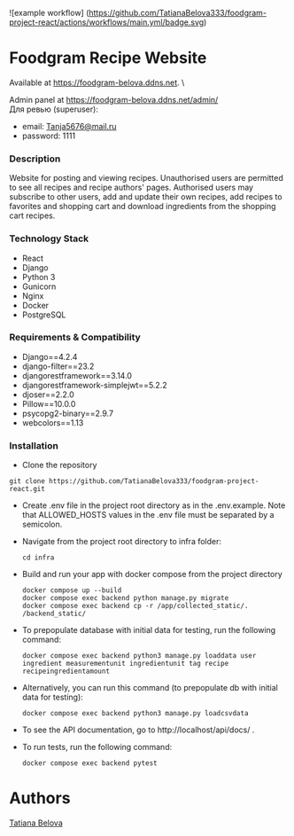 ![example workflow]
(https://github.com/TatianaBelova333/foodgram-project-react/actions/workflows/main.yml/badge.svg)

# Foodgram Recipe Website
Available at https://foodgram-belova.ddns.net. \

Admin panel at https://foodgram-belova.ddns.net/admin/ \
Для ревью (superuser):
* email: Tanja5676@mail.ru
* password: 1111

### Description
Website for posting and viewing recipes.
Unauthorised users are permitted to see all recipes and recipe authors' pages.
Authorised users may subscribe to other users, add and update their own recipes, add recipes to favorites and shopping cart and download ingredients from the shopping cart recipes.

### Technology Stack
* React
* Django
* Python 3
* Gunicorn
* Nginx
* Docker
* PostgreSQL

### Requirements & Compatibility
* Django==4.2.4
* django-filter==23.2
* djangorestframework==3.14.0
* djangorestframework-simplejwt==5.2.2
* djoser==2.2.0
* Pillow==10.0.0
* psycopg2-binary==2.9.7
* webcolors==1.13

### Installation
- Clone the repository
```
git clone https://github.com/TatianaBelova333/foodgram-project-react.git
```
- Create .env file in the project root directory as in the .env.example. Note that ALLOWED_HOSTS values in the .env file must be separated by a semicolon.

- Navigate from the project root directory to infra folder:
  ```
  cd infra
  ```

- Build and run your app with docker compose from the project directory
  ```
  docker compose up --build
  docker compose exec backend python manage.py migrate
  docker compose exec backend cp -r /app/collected_static/. /backend_static/
  ```
- To prepopulate database with initial data for testing, run the following command:
  ```
  docker compose exec backend python3 manage.py loaddata user ingredient measurementunit ingredientunit tag recipe recipeingredientamount
  ```
- Alternatively, you can run this command (to prepopulate db with initial data for testing):
  ```
  docker compose exec backend python3 manage.py loadcsvdata
  ```

- To see the API documentation, go to http://localhost/api/docs/ .
- To run tests, run the following command:
  ```
  docker compose exec backend pytest
  ```

# Authors
[Tatiana Belova](https://github.com/TatianaBelova333)
